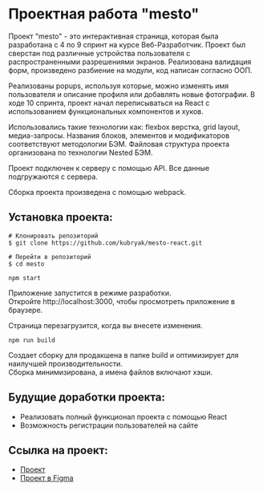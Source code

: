 # Проектная работа "mesto"

Проект "mesto" - это интерактивная страница, которая была разработана c 4 по 9 спринт на курсе Веб-Разработчик. Проект был сверстан под различные устройства пользователя с распространенными разрешениями экранов. Реализована валидация форм, произведено разбиение на модули, код написан согласно ООП. 
  
Реализованы popups, используя которые, можно изменять имя пользователя и описание профиля или добавлять новые фотографии. В ходе 10 спринта, проект начал переписываться на React с использованием функциональных компонентов и хуков.  
  
Использовались такие технологии как: flexbox верстка, grid layout, медиа-запросы. Названия блоков, элементов и модификаторов соответствуют методологии БЭМ. Файловая структура проекта организована по технологии Nested БЭМ.  
  
Проект подключен к серверу с помощью API. Все данные подгружаются с сервера.  
  
Сборка проекта произведена с помощью webpack.

## Установка проекта:

```
# Клонировать репозиторий
$ git clone https://github.com/kubryak/mesto-react.git

# Перейти в репозиторий
$ cd mesto
```
```npm start```  
  
Приложение запустится в режиме разработки.  
Откройте http://localhost:3000, чтобы просмотреть приложение в браузере.  
  
Страница перезагрузится, когда вы внесете изменения.  
  
```npm run build```  
  
Создает сборку для продакшена в папке build и оптимизирует для наилучшей производительности.  
Сборка минимизирована, а имена файлов включают хэши.  

## Будущие доработки проекта:

* Реализовать полный функционал проекта с помощью React
* Возможность регистрации пользователей на сайте

## Ссылка на проект:

* [Проект](https://kubryak.github.io/mesto-react/)
* [Проект в Figma](https://www.figma.com/file/Hc7i45Om3FY0eaGOW9cbIw/JavaScript.-Sprint-4-(Copy)?node-id=28212%3A155&t=oYlVy5KXxdiSKtAO-0)
